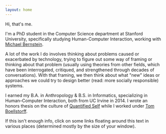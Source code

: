 ```yaml
---
layout: home
---
```


Hi, that's me.

I'm a PhD student in the Computer Science department at Stanford University,
specifically studying Human-Computer Interaction,
working with [Michael Bernstein][msb].


A lot of the work I do involves thinking about problems caused or exacerbated by technology, trying to figure out some way of framing or thinking about that problem (usually using theories from other fields, which have been interrogated, critiqued, and strengthened through decades of conversations). With that framing, we then think about what "new" ideas or approaches we could try to design better (read: more socially responsible) systems.

I earned my B.A. in Anthropology & B.S. in Informatics,
specializing in Human–Computer Interaction,
both from UC Irvine in 2014.
I wrote an honors thesis on the culture of [Quantified Self][qsthesis]
while I worked under [Tom Boellstorff][boellstorff].

If this isn't enough info, click on some links floating around this text in various places
(determined mostly by the size of your window).

[qsthesis]: /media/papers/quantified_self.pdf
[blog]: /blog/
[boellstorff]: http://faculty.sites.uci.edu/boellstorff/
[wishlist]: //amzn.com/w/26BOYXJ3IHQKJ
[jure]: http://cs.stanford.edu/people/jure/
[infolab]: http://infolab.stanford.edu/
[DJ]: http://web.stanford.edu/~jurafsky/
[stanfordnlp]: http://nlp.stanford.edu/
[fuselabs]: http://fuse.microsoft.com/
[msb]: http://hci.stanford.edu/msb/
[fuseblogpost]: http://blog.fuselabs.org/post/125185306896/worker-centric-labor-markets
[PC]: http://platformcoop.net/
[contact]: /contact
[twitter]: https://twitter.com/_alialkhatib
[PCTalkPDF]: /media/presentations/PlatformCooperativism.pdf
[PCTalkLaTeX]: /media/presentations/PlatformCooperativism.tex
[PCTalk]: http://livestream.com/internetsociety/platformcoop/videos/104467678
[CHI]: https://chi2017.acm.org
[sla_presentation]: /street